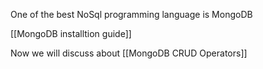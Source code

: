 
One of the best NoSql programming language is MongoDB

[[MongoDB installtion guide]]

Now we will discuss about [[MongoDB CRUD Operators]]
